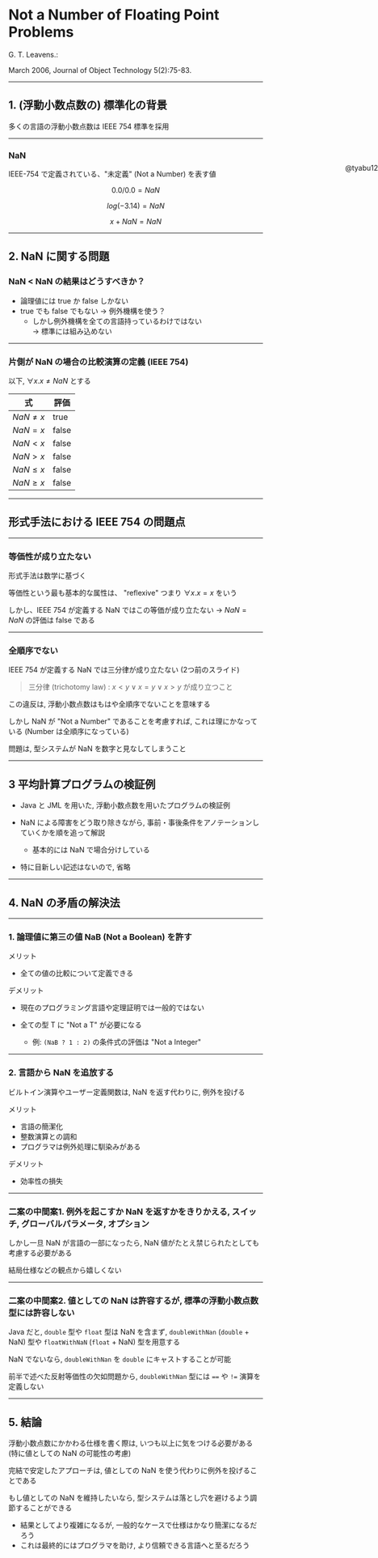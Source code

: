 <!--
$size: 4:3
$theme: default
page_number: true
*page_number: false
-->

<style>
.author {
  position: absolute;
  right: 0px;
  top: 400px;
  text-align: right;
}
</style>

# Not a Number of Floating Point Problems

G. T. Leavens.:

March 2006, Journal of Object Technology 5(2):75-83.

<div class="author">@tyabu12</div>

---

## 1. (浮動小数点数の) 標準化の背景

多くの言語の浮動小数点数は IEEE 754 標準を採用

---

### NaN

IEEE-754 で定義されている、"未定義" (Not a Number) を表す値

$$0.0/0.0 = NaN$$

$$log(-3.14) = NaN$$

$$x + NaN = NaN$$

---

## 2. NaN に関する問題

### NaN < NaN の結果はどうすべきか？

- 論理値には true か false しかない
- true でも false でもない → 例外機構を使う？
  - しかし例外機構を全ての言語持っているわけではない  
    → 標準には組み込めない

---

### 片側が NaN の場合の比較演算の定義 (IEEE 754)

以下, $\forall x. x \neq NaN$ とする

|式|評価|
|---|---|
|$NaN \neq x$|true|
|$NaN = x$|false|
|$NaN < x$|false|
|$NaN > x$|false|
|$NaN \le x$|false|
|$NaN \ge x$|false|

---

## 形式手法における IEEE 754 の問題点

---

### 等価性が成り立たない

形式手法は数学に基づく

等価性という最も基本的な属性は、 "reflexive" つまり $\forall x. x = x$ をいう

しかし、IEEE 754 が定義する NaN ではこの等価が成り立たない
→ $NaN = NaN$ の評価は false である

---

### 全順序でない

IEEE 754 が定義する NaN では三分律が成り立たない (2つ前のスライド)

>三分律 (trichotomy law) :
>$x < y \lor x = y \lor x > y$ が成り立つこと

この違反は, 浮動小数点数はもはや全順序でないことを意味する

しかし NaN が "Not a Number" であることを考慮すれば, これは理にかなっている (Number は全順序になっている)

問題は, 型システムが NaN を数字と見なしてしまうこと

---

## 3 平均計算プログラムの検証例

- Java と JML を用いた, 浮動小数点数を用いたプログラムの検証例

- NaN による障害をどう取り除きながら, 事前・事後条件をアノテーションしていくかを順を追って解説

  - 基本的には NaN で場合分けしている

- 特に目新しい記述はないので, 省略

---

## 4. NaN の矛盾の解決法

---

### 1. 論理値に第三の値 NaB (Not a Boolean) を許す

メリット

- 全ての値の比較について定義できる

デメリット

- 現在のプログラミング言語や定理証明では一般的ではない

- 全ての型 T に "Not a T" が必要になる
  - 例: `(NaB ? 1 : 2)` の条件式の評価は "Not a Integer"

---

### 2. 言語から NaN を追放する

ビルトイン演算やユーザー定義関数は, NaN を返す代わりに, 例外を投げる

メリット

- 言語の簡潔化
- 整数演算との調和
- プログラマは例外処理に馴染みがある

デメリット

- 効率性の損失

---

### 二案の中間案1. 例外を起こすか NaN を返すかをきりかえる, スイッチ, グローバルパラメータ, オプション

しかし一旦 NaN が言語の一部になったら, NaN 値がたとえ禁じられたとしても考慮する必要がある

結局仕様などの観点から嬉しくない

---

### 二案の中間案2. 値としての NaN は許容するが, 標準の浮動小数点数型には許容しない

Java だと, `double` 型や `float` 型は NaN を含まず, `doubleWithNan` (`double` + NaN) 型や `floatWithNaN` (`float` + NaN) 型を用意する

NaN でないなら, `doubleWithNan` を `double` にキャストすることが可能

前半で述べた反射等価性の欠如問題から, `doubleWithNan` 型には `==` や `!=` 演算を定義しない

---

## 5. 結論

浮動小数点数にかかわる仕様を書く際は, いつも以上に気をつける必要がある (特に値としての NaN の可能性の考慮)

完結で安定したアプローチは, 値としての NaN を使う代わりに例外を投げることである

もし値としての NaN を維持したいなら, 型システムは落とし穴を避けるよう調節することができる

- 結果としてより複雑になるが, 一般的なケースで仕様はかなり簡潔になるだろう
- これは最終的にはプログラマを助け, より信頼できる言語へと至るだろう
